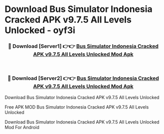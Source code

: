 # Download Bus Simulator Indonesia Cracked APK v9.7.5 All Levels Unlocked - oyf3i



<div align="center">
<h3>🔴 Download [Server1] 👉👉 <a href="https://momento.my/?title=Bus_Simulator_Indonesia_Cracked_APK_v9.7.5_All_Levels_Unlocked">Bus Simulator Indonesia Cracked APK v9.7.5 All Levels Unlocked Mod Apk</a></h3><br>

<h3>🔴 Download [Server2] 👉👉 <a href="https://momento.my/?title=Bus_Simulator_Indonesia_Cracked_APK_v9.7.5_All_Levels_Unlocked">Bus Simulator Indonesia Cracked APK v9.7.5 All Levels Unlocked Mod Apk</a></h3>
</div>



Download Bus Simulator Indonesia Cracked APK v9.7.5 All Levels Unlocked 

Free APK MOD Bus Simulator Indonesia Cracked APK v9.7.5 All Levels Unlocked 

Download Bus Simulator Indonesia Cracked APK v9.7.5 All Levels Unlocked Mod For Android
